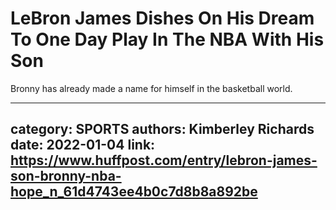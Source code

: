 # LeBron James Dishes On His Dream To One Day Play In The NBA With His Son

Bronny has already made a name for himself in the basketball world.

---
category: SPORTS
authors: Kimberley Richards
date: 2022-01-04
link: https://www.huffpost.com/entry/lebron-james-son-bronny-nba-hope_n_61d4743ee4b0c7d8b8a892be
---
